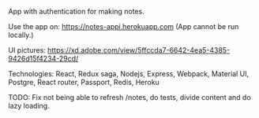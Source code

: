 App with authentication for making notes.

Use the app on: https://notes-appi.herokuapp.com (App cannot be run locally.)

UI pictures: https://xd.adobe.com/view/5ffccda7-6642-4ea5-4385-9426d15f4234-29cd/

Technologies: React, Redux saga, Nodejs, Express, Webpack, Material UI, Postgre, React router, Passport, Redis, Heroku

TODO: Fix not being able to refresh /notes, do tests, divide content and do lazy loading.
